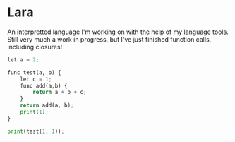 # Lara

An interpretted language I'm working on with the help of my [language tools](https://github.com/NuriAmari/Language-Tools). Still very much a work in progress, but I've just finished function calls, including closures!

```python
let a = 2;

func test(a, b) {
    let c = 1;
    func add(a,b) {
        return a + b + c;
    }
    return add(a, b);
    print(1);
}

print(test(1, 1));
```
